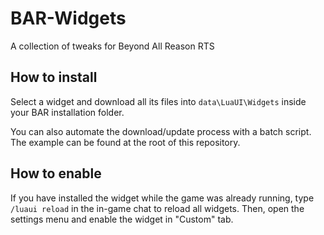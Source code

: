 # BAR-Widgets
A collection of tweaks for Beyond All Reason RTS

## How to install
Select a widget and download all its files into `data\LuaUI\Widgets` inside your BAR installation folder.

You can also automate the download/update process with a batch script. The example can be found at the root of this repository.

## How to enable
If you have installed the widget while the game was already running, type `/luaui reload` in the in-game chat to reload all widgets. Then, open the settings menu and enable the widget in "Custom" tab.
